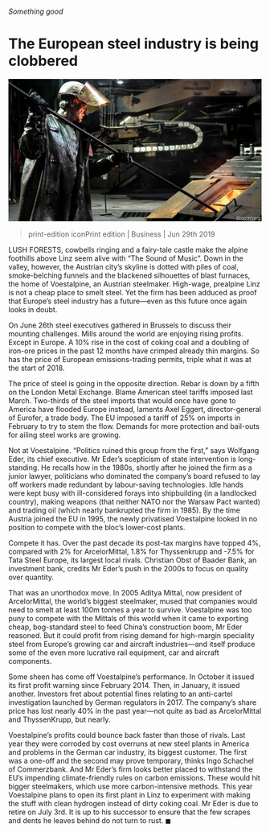 ###### Something good

# The European steel industry is being clobbered 

![image](images/20190629_wbp501.jpg) 

> print-edition iconPrint edition | Business | Jun 29th 2019 

LUSH FORESTS, cowbells ringing and a fairy-tale castle make the alpine foothills above Linz seem alive with “The Sound of Music”. Down in the valley, however, the Austrian city’s skyline is dotted with piles of coal, smoke-belching funnels and the blackened silhouettes of blast furnaces, the home of Voestalpine, an Austrian steelmaker. High-wage, prealpine Linz is not a cheap place to smelt steel. Yet the firm has been adduced as proof that Europe’s steel industry has a future—even as this future once again looks in doubt. 

On June 26th steel executives gathered in Brussels to discuss their mounting challenges. Mills around the world are enjoying rising profits. Except in Europe. A 10% rise in the cost of coking coal and a doubling of iron-ore prices in the past 12 months have crimped already thin margins. So has the price of European emissions-trading permits, triple what it was at the start of 2018. 

The price of steel is going in the opposite direction. Rebar is down by a fifth on the London Metal Exchange. Blame American steel tariffs imposed last March. Two-thirds of the steel imports that would once have gone to America have flooded Europe instead, laments Axel Eggert, director-general of Eurofer, a trade body. The EU imposed a tariff of 25% on imports in February to try to stem the flow. Demands for more protection and bail-outs for ailing steel works are growing. 

Not at Voestalpine. “Politics ruined this group from the first,” says Wolfgang Eder, its chief executive. Mr Eder’s scepticism of state intervention is long-standing. He recalls how in the 1980s, shortly after he joined the firm as a junior lawyer, politicians who dominated the company’s board refused to lay off workers made redundant by labour-saving technologies. Idle hands were kept busy with ill-considered forays into shipbuilding (in a landlocked country), making weapons (that neither NATO nor the Warsaw Pact wanted) and trading oil (which nearly bankrupted the firm in 1985). By the time Austria joined the EU in 1995, the newly privatised Voestalpine looked in no position to compete with the bloc’s lower-cost plants. 

Compete it has. Over the past decade its post-tax margins have topped 4%, compared with 2% for ArcelorMittal, 1.8% for Thyssenkrupp and -7.5% for Tata Steel Europe, its largest local rivals. Christian Obst of Baader Bank, an investment bank, credits Mr Eder’s push in the 2000s to focus on quality over quantity. 

That was an unorthodox move. In 2005 Aditya Mittal, now president of ArcelorMittal, the world’s biggest steelmaker, mused that companies would need to smelt at least 100m tonnes a year to survive. Voestalpine was too puny to compete with the Mittals of this world when it came to exporting cheap, bog-standard steel to feed China’s construction boom, Mr Eder reasoned. But it could profit from rising demand for high-margin speciality steel from Europe’s growing car and aircraft industries—and itself produce some of the even more lucrative rail equipment, car and aircraft components. 

Some sheen has come off Voestalpine’s performance. In October it issued its first profit warning since February 2014. Then, in January, it issued another. Investors fret about potential fines relating to an anti-cartel investigation launched by German regulators in 2017. The company’s share price has lost nearly 40% in the past year—not quite as bad as ArcelorMittal and ThyssenKrupp, but nearly. 

Voestalpine’s profits could bounce back faster than those of rivals. Last year they were corroded by cost overruns at new steel plants in America and problems in the German car industry, its biggest customer. The first was a one-off and the second may prove temporary, thinks Ingo Schachel of Commerzbank. And Mr Eder’s firm looks better placed to withstand the EU’s impending climate-friendly rules on carbon emissions. These would hit bigger steelmakers, which use more carbon-intensive methods. This year Voestalpine plans to open its first plant in Linz to experiment with making the stuff with clean hydrogen instead of dirty coking coal. Mr Eder is due to retire on July 3rd. It is up to his successor to ensure that the few scrapes and dents he leaves behind do not turn to rust. ◼ 

